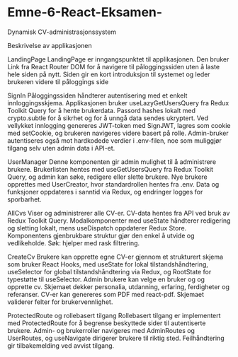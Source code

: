 # Emne-6-React-Eksamen-
Dynamisk CV-administrasjonssystem

Beskrivelse av applikasjonen 

LandingPage 
LandingPage er inngangspunktet til applikasjonen. Den bruker Link fra React Router DOM for å navigere til påloggingssiden uten å laste hele siden på nytt. Siden gir en kort introduksjon til systemet og leder brukeren videre til påloggings side 

SignIn 
Påloggingssiden håndterer autentisering med et enkelt innloggingsskjema. Applikasjonen bruker useLazyGetUsersQuery fra Redux Toolkit Query for å hente brukerdata. Passord hashes lokalt med crypto.subtle for å sikrhet og for å unngå data sendes ukryptert. Ved vellykket innlogging genereres JWT-token med SignJWT, lagres som cookie med setCookie, og brukeren navigeres videre basert på rolle. Admin-bruker autentiseres også mot hardkodede verdier i .env-filen, noe som muliggjør tilgang selv uten admin data i API-et. 

UserManager 
Denne komponenten gir admin mulighet til å administrere brukere. Brukerlisten hentes med useGetUsersQuery fra Redux Toolkit Query, og admin kan søke, redigere eller slette brukere. Nye brukere opprettes med UserCreator, hvor standardrollen hentes fra .env. Data og funksjoner oppdateres i sanntid via Redux, og endringer logges for sporbarhet. 

AllCvs 
Viser og administrerer alle CV-er. CV-data hentes fra API ved bruk av Redux Toolkit Query. Modalkomponenter med useState håndterer redigering og sletting lokalt, mens useDispatch oppdaterer Redux Store. Komponentens gjenbrukbare struktur gjør den enkel å utvide og vedlikeholde. Søk: hjelper med rask filtrering. 

CreateCv 
Brukere kan opprette egne CV-er gjennom et strukturert skjema som bruker React Hooks, med useState for lokal tilstandshåndtering, useSelector for global tilstandshåndtering via Redux, og RootState for typestøtte til useSelector.
Admin brukere kan velge en bruker og og opprette cv. 
 Skjemaet dekker personalia, utdanning, erfaring, ferdigheter og referanser. CV-er kan genereres som PDF med react-pdf. Skjemaet validerer felter for brukervennlighet. 

ProtectedRoute og rollebasert tilgang 
Rollebasert tilgang er implementert med ProtectedRoute for å begrense beskyttede sider til autentiserte brukere. Admin- og brukerroller navigeres med AdminRoutes og UserRoutes, og useNavigate dirigerer brukere til riktig sted. Feilhåndtering gir tilbakemelding ved avvist tilgang. 